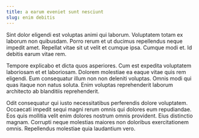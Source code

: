 ```yaml
---
title: a earum eveniet sunt nesciunt
slug: enim debitis
---
```


Sint dolor eligendi est voluptas animi qui laborum. Voluptatem totam ex laborum non quibusdam. Porro rerum et ut ducimus repellendus neque impedit amet. Repellat vitae sit ut velit et cumque ipsa. Cumque modi et. Id debitis earum vitae rem.

Tempore explicabo et dicta quos asperiores. Cum est expedita voluptatem laboriosam et et laboriosam. Dolorem molestiae ea eaque vitae quis rem eligendi. Eum consequatur illum non non deleniti voluptas. Omnis modi qui quas itaque non natus soluta. Enim voluptas reprehenderit laborum architecto ab blanditiis reprehenderit.

Odit consequatur qui iusto necessitatibus perferendis dolore voluptatem. Occaecati impedit sequi magni rerum omnis qui dolores eum repudiandae. Eos quis mollitia velit enim dolores nostrum omnis provident. Eius distinctio magnam. Corrupti neque molestias maiores non doloribus exercitationem omnis. Repellendus molestiae quia laudantium vero.
